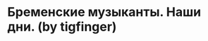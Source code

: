 <!--
id: 11067258475
link: http://tumblr.atmos.org/post/11067258475/by-tigfinger
slug: by-tigfinger
date: Wed Oct 05 2011 11:49:02 GMT-0700 (PDT)
publish: 2011-10-05
tags: 
title: Бременские музыканты. Наши дни. (by tigfinger)
-->


Бременские музыканты. Наши дни. (by tigfinger)
==============================================



